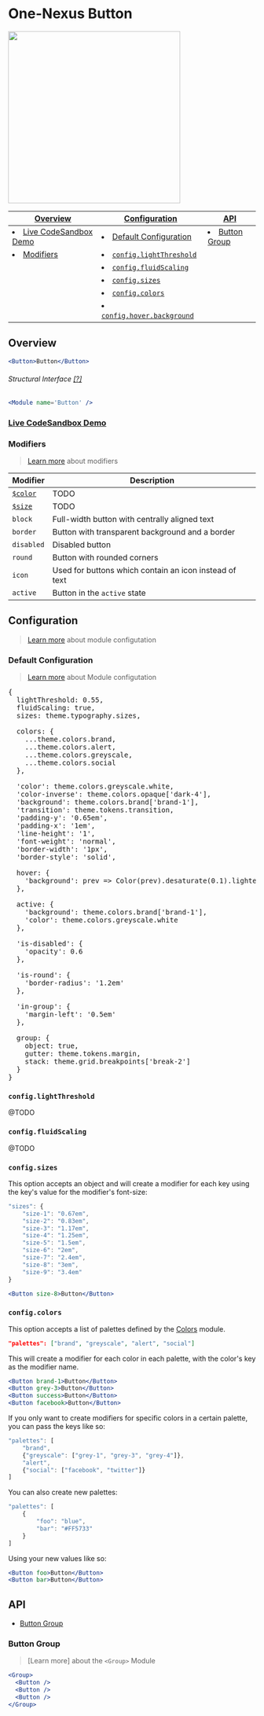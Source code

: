 # One-Nexus Button

<img width="350px" src="http://www.onenexus.io/github/Button.png" />

<table>
  <thead>
    <th><a href="#overview">Overview</a></th>
    <th><a href="#configuration">Configuration</a></th>
    <th><a href="#API">API</a></th>
  </thead>
  <tr>
    <td><li><a href="#TODO">Live CodeSandbox Demo</a></li></td>
    <td><li><a href="#default-configuration">Default Configuration</a></li></td>
    <td><li><a href="#TODO">Button Group</a></li></td>
  </tr>
  <tr>
    <td><li><a href="#modifiers">Modifiers</a></li></td>
    <td><li><a href="#configlightthreshold"><code>config.lightThreshold</code></a></li></td>
    <td></td>
  </tr>
  <tr>
    <td></td>
    <td><li><a href="#configfluidscaling"><code>config.fluidScaling</code></a></li></td>
    <td></td>
  </tr>
  <tr>
    <td></td>
    <td><li><a href="#configsizes"><code>config.sizes</code></a></li></td>
    <td></td>
  </tr>
  <tr>
    <td></td>
    <td><li><a href="#configcolors"><code>config.colors</code></a></li></td>
    <td></td>
  </tr>
  <tr>
    <td></td>
    <td><li><a href="#TODO"><code>config.hover.background</code></a></li></td>
    <td></td>
  </tr>
</table>

## Overview

```jsx
<Button>Button</Button>
```

###### Structural Interface [[?]](#TODO)

```jsx
<Module name='Button' />
```

### [Live CodeSandbox Demo](#TODO)

### Modifiers

> [Learn more](https://github.com/esr360/One-Nexus/wiki/Modifiers) about modifiers

<table class="table">
  <thead>
    <tr>
      <th>Modifier</th>
      <th>Description</th>
    </tr>
  </thead>
  <tbody>
    <tr>
      <td><a href="#TODO"><code>$color</code></a></td>
      <td>TODO</td>
    </tr>
    <tr>
      <td><a href="#TODO"><code>$size</code></a></td>
      <td>TODO</td>
    </tr>
    <tr>
      <td><code>block</code></td>
      <td>Full-width button with centrally aligned text</td>
    </tr>
    <tr>
      <td><code>border</code></td>
      <td>Button with transparent background and a border</td>
    </tr>
    <tr>
      <td><code>disabled</code></td>
      <td>Disabled button</td>
    </tr>
    <tr>
      <td><code>round</code></td>
      <td>Button with rounded corners</td>
    </tr>
    <tr>
      <td><code>icon</code></td>
      <td>Used for buttons which contain an icon instead of text</td>
    </tr>
    <tr>
      <td><code>active</code></td>
      <td>Button in the <code>active</code> state</td>
    </tr>
  </tbody>
</table>

## Configuration

> [Learn more](https://github.com/esr360/One-Nexus/wiki/Module-Configuration) about module configutation

### Default Configuration

> [Learn more](https://github.com/esr360/One-Nexus/wiki/Module-Configuration) about Module configutation

<pre>
{
  lightThreshold: 0.55,
  fluidScaling: true,
  sizes: theme.typography.sizes,

  colors: {
    ...theme.colors.brand,
    ...theme.colors.alert,
    ...theme.colors.greyscale,
    ...theme.colors.social
  },

  'color': theme.colors.greyscale.white,
  'color-inverse': theme.colors.opaque['dark-4'],
  'background': theme.colors.brand['brand-1'],
  'transition': theme.tokens.transition,
  'padding-y': '0.65em',
  'padding-x': '1em',
  'line-height': '1',
  'font-weight': 'normal',
  'border-width': '1px',
  'border-style': 'solid',

  hover: {
    'background': prev => Color(prev).desaturate(0.1).lighten(0.2)
  },

  active: {
    'background': theme.colors.brand['brand-1'],
    'color': theme.colors.greyscale.white
  },

  'is-disabled': {
    'opacity': 0.6
  },

  'is-round': {
    'border-radius': '1.2em'
  },

  'in-group': {
    'margin-left': '0.5em'
  },

  group: {
    object: true,
    gutter: theme.tokens.margin,
    stack: theme.grid.breakpoints['break-2']
  }
}
</pre>

### `config.lightThreshold`

@TODO

### `config.fluidScaling`

@TODO

### `config.sizes`

This option accepts an object and will create a modifier for each key using the key's value for the modifier's font-size:

```js
"sizes": {
    "size-1": "0.67em",
    "size-2": "0.83em",
    "size-3": "1.17em",
    "size-4": "1.25em",
    "size-5": "1.5em",
    "size-6": "2em",
    "size-7": "2.4em",
    "size-8": "3em",
    "size-9": "3.4em"
}
```

```jsx
<Button size-8>Button</Button>
```

### `config.colors`

This option accepts a list of palettes defined by the [Colors](https://github.com/esr360/One-Nexus/tree/master/src/ui/modules/utilities/colors) module.

```json
"palettes": ["brand", "greyscale", "alert", "social"]
```

This will create a modifier for each color in each palette, with the color's key as the modifier name.

```jsx
<Button brand-1>Button</Button>
<Button grey-3>Button</Button>
<Button success>Button</Button>
<Button facebook>Button</Button>
```

If you only want to create modifiers for specific colors in a certain palette, you can pass the keys like so:

```js
"palettes": [
    "brand", 
    {"greyscale": ["grey-1", "grey-3", "grey-4"]}, 
    "alert", 
    {"social": ["facebook", "twitter"]}
]
```

You can also create new palettes:

```js
"palettes": [
    {
        "foo": "blue", 
        "bar": "#FF5733"
    }
]
```

Using your new values like so:

```jsx
<Button foo>Button</Button>
<Button bar>Button</Button>
```


## API

* [Button Group](#defaultprops)

### Button Group

> [Learn more] about the `<Group>` Module

```jsx
<Group>
  <Button />
  <Button />
  <Button />
</Group>
```
